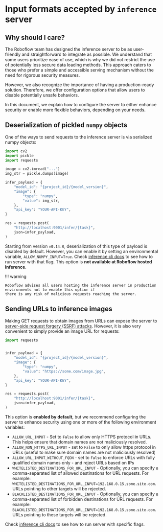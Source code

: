 # Input formats accepted by `inference` server

## Why should I care?

The Roboflow team has designed the inference server to be as user-friendly and straightforward to integrate as 
possible. We understand that some users prioritize ease of use, which is why we did not restrict the use of 
potentially less secure data loading methods. This approach caters to those who prefer a simple and accessible 
serving mechanism without the need for rigorous security measures.

However, we also recognize the importance of having a production-ready solution. Therefore, we offer configuration 
options that allow users to disable potentially unsafe behaviors.

In this document, we explain how to configure the server to either enhance security or enable more 
flexible behaviors, depending on your needs.


## Deserialization of pickled `numpy` objects

One of the ways to send requests to the inference server is via serialized numpy objects:

```python
import cv2
import pickle
import requests

image = cv2.imread("...")
img_str = pickle.dumps(image)

infer_payload = {
    "model_id": "{project_id}/{model_version}",
    "image": {
        "type": "numpy",
        "value": img_str,
    },
    "api_key": "YOUR-API-KEY",
}

res = requests.post(
    "http://localhost:9001/infer/{task}",
    json=infer_payload,
)
```

Starting from version `v0.14.0`, deserialization of this type of payload is disabled by default. However, you can 
enable it by setting an environmental variable, `ALLOW_NUMPY_INPUT=True`. Check [inference cli docs](../inference_helpers/inference_cli.md) to
see how to run server with that flag. This option is **not available at Roboflow hosted inference**.

!!! warning

    Roboflow advises all users hosting the inference server in production environments not to enable this option if 
    there is any risk of malicious requests reaching the server.

## Sending URLs to inference images

Making GET requests to obtain images from URLs can expose the server to 
[server-side request forgery (SSRF) attacks](https://en.wikipedia.org/wiki/Server-side_request_forgery). However, it is also very convenient to simply provide an image URL 
for requests:
```python
import requests


infer_payload = {
    "model_id": "{project_id}/{model_version}",
    "image": {
        "type": "numpy",
        "value": "https://some.com/image.jpg",
    },
    "api_key": "YOUR-API-KEY",
}

res = requests.post(
    "http://localhost:9001/infer/{task}",
    json=infer_payload,
)
```

This option is **enabled by default**, but we recommend configuring the server to enhance security using one or more of
the following environment variables:
* `ALLOW_URL_INPUT` - Set to `False` to allow only HTTPS protocol in URLs. This helps ensure that domain names are 
not maliciously resolved.
* `ALLOW_NON_HTTPS_URL_INPUT` - set to `False` to only allow https protocol in URLs (useful to make sure domain names are
not maliciously resolved)
* `ALLOW_URL_INPUT_WITHOUT_FQDN` - set to `False` to enforce URLs with fully qualified domain names only - and reject
URLs based on IPs
* `WHITELISTED_DESTINATIONS_FOR_URL_INPUT` - Optionally, you can specify a comma-separated list of allowed destinations 
for URL requests. For example: `WHITELISTED_DESTINATIONS_FOR_URL_INPUT=192.168.0.15,some.site.com`. URLs pointing to 
other targets will be rejected.
* `BLACKLISTED_DESTINATIONS_FOR_URL_INPUT` - Optionally, you can specify a comma-separated list of forbidden 
destinations for URL requests. For example:  `BLACKLISTED_DESTINATIONS_FOR_URL_INPUT=192.168.0.15,some.site.com`.
URLs pointing to these targets will be rejected.


Check [inference cli docs](../inference_helpers/inference_cli.md) to see how to run server with specific flags.